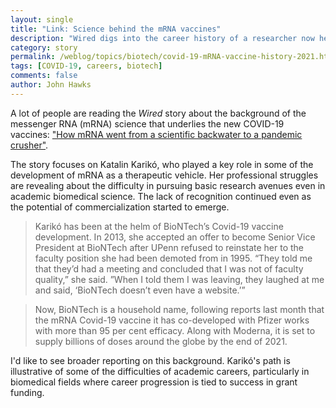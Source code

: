 ```yaml
---
layout: single
title: "Link: Science behind the mRNA vaccines"
description: "Wired digs into the career history of a researcher now heading vaccine development at BioNTech."
category: story
permalink: /weblog/topics/biotech/covid-19-mRNA-vaccine-history-2021.html
tags: [COVID-19, careers, biotech]
comments: false
author: John Hawks
---
```


A lot of people are reading the <em>Wired</em> story about the background of the messenger RNA (mRNA) science that underlies the new COVID-19 vaccines: <a href="https://www.wired.co.uk/article/mrna-coronavirus-vaccine-pfizer-biontech">"How mRNA went from a scientific backwater to a pandemic crusher"</a>. 

The story focuses on Katalin Karikó, who played a key role in some of the development of mRNA as a therapeutic vehicle. Her professional struggles are revealing about the difficulty in pursuing basic research avenues even in academic biomedical science. The lack of recognition continued even as the potential of commercialization started to emerge. 

<blockquote>Karikó has been at the helm of BioNTech’s Covid-19 vaccine development. In 2013, she accepted an offer to become Senior Vice President at BioNTech after UPenn refused to reinstate her to the faculty position she had been demoted from in 1995. “They told me that they’d had a meeting and concluded that I was not of faculty quality,” she said. ”When I told them I was leaving, they laughed at me and said, ‘BioNTech doesn’t even have a website.’”</blockquote>

<blockquote>Now, BioNTech is a household name, following reports last month that the mRNA Covid-19 vaccine it has co-developed with Pfizer works with more than 95 per cent efficacy. Along with Moderna, it is set to supply billions of doses around the globe by the end of 2021.</blockquote>

I'd like to see broader reporting on this background. Karikó's path is illustrative of some of the difficulties of academic careers, particularly in biomedical fields where career progression is tied to success in grant funding. 



